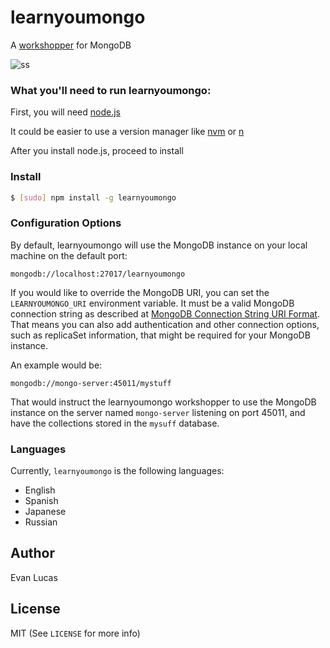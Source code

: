 # learnyoumongo

A [workshopper](https://github.com/workshopper/workshopper) for MongoDB

![ss](https://raw.githubusercontent.com/evanlucas/learnyoumongo/master/screenshot.png)

### What you'll need to run learnyoumongo:

First, you will need [node.js](https://nodejs.org)

It could be easier to use a version manager like [nvm](https://github.com/creationix/nvm) or [n](https://github.com/tj/n)

After you install node.js, proceed to install

### Install

```bash
$ [sudo] npm install -g learnyoumongo
```

### Configuration Options

By default, learnyoumongo will use the MongoDB instance on your local machine on the default port:

```
mongodb://localhost:27017/learnyoumongo
```

If you would like to override the MongoDB URI, you can set the `LEARNYOUMONGO_URI` environment variable. It must be a valid
MongoDB connection string as described at [MongoDB Connection String URI Format](https://docs.mongodb.com/manual/reference/connection-string/).
That means you can also add authentication and other connection options, such as replicaSet information, that might be required for your
MongoDB instance.

An example would be:

```
mongodb://mongo-server:45011/mystuff
```

That would instruct the learnyoumongo workshopper to use the MongoDB instance on the server named `mongo-server` listening on port 45011, and
have the collections stored in the `mysuff` database.

### Languages

Currently, `learnyoumongo` is the following languages:
 * English
 * Spanish
 * Japanese
 * Russian

## Author

Evan Lucas

## License

MIT (See `LICENSE` for more info)

